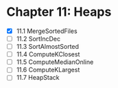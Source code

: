 # Chapter 11: Heaps

- [x] 11.1 MergeSortedFiles
- [ ] 11.2 SortIncDec
- [ ] 11.3 SortAlmostSorted
- [ ] 11.4 ComputeKClosest
- [ ] 11.5 ComputeMedianOnline
- [ ] 11.6 ComputeKLargest
- [ ] 11.7 HeapStack